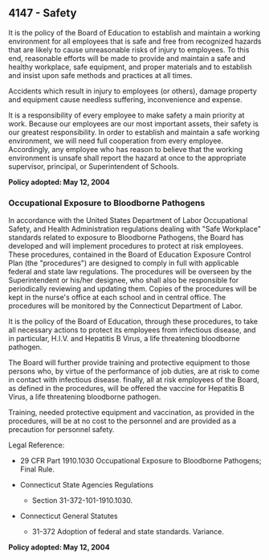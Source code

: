 ## 4147 - Safety

It is the policy of the Board of Education to establish and maintain a working environment for all employees that is safe and free from recognized hazards that are likely to cause unreasonable risks of injury to employees.  To this end, reasonable efforts will be made to provide and maintain a safe and healthy workplace, safe equipment, and proper materials and to establish and insist upon safe methods and practices at all times.

Accidents which result in injury to employees (or others), damage property and equipment cause needless suffering, inconvenience and expense.

It is a responsibility of every employee to make safety a main priority at work.  Because our employees are our most important assets, their safety is our greatest responsibility.  In order to establish and maintain a safe working environment, we will need full cooperation from every employee.  Accordingly, any employee who has reason to believe that the working environment is unsafe shall report the hazard at once to the appropriate supervisor, principal, or Superintendent of Schools.

**Policy adopted:  May 12, 2004**

### Occupational Exposure to Bloodborne Pathogens

In accordance with the United States Department of Labor Occupational Safety, and Health Administration regulations dealing with "Safe Workplace" standards related to exposure to Bloodborne Pathogens, the Board has developed and will implement procedures to protect at risk employees. These procedures, contained in the Board of Education Exposure Control Plan (the "procedures") are designed to comply in full with applicable federal and state law regulations. The procedures will be overseen by the Superintendent or his/her designee, who shall also be responsible for periodically reviewing and updating them. Copies of the procedures will be kept in the nurse's office at each school and in central office. The procedures will be monitored by the Connecticut Department of Labor.

It is the policy of the Board of Education, through these procedures, to take all necessary actions to protect its employees from infectious disease, and in particular, H.I.V. and Hepatitis B Virus, a life threatening bloodborne pathogen.

The Board will further provide training and protective equipment to those persons who, by virtue of the performance of job duties, are at risk to come in contact with infectious disease. finally, all at risk employees of the Board, as defined in the procedures, will be offered the vaccine for Hepatitis B Virus, a life threatening bloodborne pathogen.

Training, needed protective equipment and vaccination, as provided in the procedures, will be at no cost to the personnel and are provided as a precaution for personnel safety.

Legal Reference:  

* 29 CFR Part 1910.1030 Occupational Exposure to Bloodborne Pathogens; Final Rule.

* Connecticut State Agencies Regulations

  * Section 31-372-101-1910.1030.

* Connecticut General Statutes

  * 31-372 Adoption of federal and state standards. Variance.

**Policy adopted:  May 12, 2004**

